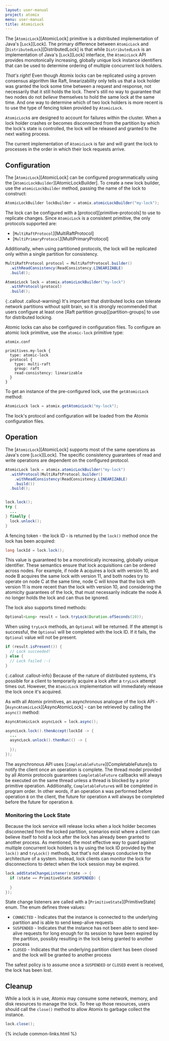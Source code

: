 ```yaml
---
layout: user-manual
project: atomix
menu: user-manual
title: AtomicLock
---
```


The [`AtomicLock`][AtomicLock] primitive is a distributed implementation of Java's [`Lock`][Lock]. The primary difference between `AtomicLock` and [`DistributedLock`][DistributedLock] is that while `DistributedLock` is an implementation of Java's [`Lock`][Lock] interface, the `AtomicLock` API provides monotonically increasing, globally unique lock instance identifiers that can be used to determine ordering of multiple concurrent lock holders.

*That's right!* Even though Atomix locks can be replicated using a proven consensus algorithm like Raft, linearizability only tells us that a lock holder was granted the lock some time between a request and response, not necessarily that it still holds the lock. There's still no way to guarantee that two nodes do not _believe_ themselves to hold the same lock at the same time. And one way to determine which of two lock holders is more recent is to use the type of fencing token provided by `AtomicLock`.

`AtomicLock`s are designed to account for failures within the cluster. When a lock holder crashes or becomes disconnected from the partition by which the lock's state is controlled, the lock will be released and granted to the next waiting process.

The current implementation of `AtomicLock` is fair and will grant the lock to processes in the order in which their lock requests arrive.

## Configuration

The [`AtomicLock`][AtomicLock] can be configured programmatically using the [`AtomicLockBuilder`][AtomicLockBuilder]. To create a new lock builder, use the `atomicLockBuilder` method, passing the name of the lock to construct:

```java
AtomicLockBuilder lockBuilder = atomix.atomicLockBuilder("my-lock");
```

The lock can be configured with a [protocol][primitive-protocols] to use to replicate changes. Since `AtomicLock` is a consistent primitive, the only protocols supported are:
* [`MultiRaftProtocol`][MultiRaftProtocol]
* [`MultiPrimaryProtocol`][MultiPrimaryProtocol]

Additionally, when using partitioned protocols, the lock will be replicated only within a single partition for consistency.

```java
MultiRaftProtocol protocol = MultiRaftProtocol.builder()
  .withReadConsistency(ReadConsistency.LINEARIZABLE)
  .build();

AtomicLock lock = atomix.atomicLockBuilder("my-lock")
  .withProtocol(protocol)
  .build();
```

{:.callout .callout-warning}
It's important that distributed locks can tolerate network partitions without split brain, so it is strongly recommended that users configure at least one [Raft partition group][partition-groups] to use for distributed locking.

Atomic locks can also be configured in configuration files. To configure an atomic lock primitive, use the `atomic-lock` primitive type:

`atomix.conf`

```hocon
primitives.my-lock {
  type: atomic-lock
  protocol {
    type: multi-raft
    group: raft
    read-consistency: linearizable
  }
}
```

To get an instance of the pre-configured lock, use the `getAtomicLock` method:

```java
AtomicLock lock = atomix.getAtomicLock("my-lock");
```

The lock's protocol and configuration will be loaded from the Atomix configuration files.

## Operation

The [`AtomicLock`][AtomicLock] supports most of the same operations as Java's core [`Lock`][Lock]. The specific consistency guarantees of read and write operations are dependent on the configured protocol.

```java
AtomicLock lock = atomix.atomicLockBuilder("my-lock")
  .withProtocol(MultiRaftProtocol.builder()
    .withReadConsistency(ReadConsistency.LINEARIZABLE)
    .build())
  .build();


lock.lock();
try {
  ...
} finally {
  lock.unlock();
}
```

A fencing token - the lock ID - is returned by the `lock()` method once the lock has been acquired:

```java
long lockId = lock.lock();
```

This value is guaranteed to be a monotinically increasing, globally unique identifier. These semantics ensure that lock acquisitions can be ordered across nodes. For example, if node A acquires a lock with version 10, and node B acquires the same lock with version 11, and both nodes try to operate on node C at the same time, node C will know that the lock with version 11 is more recent than the lock with version 10, and considering the atomicity guarantees of the lock, that must necessarily indicate the node A no longer holds the lock and can thus be ignored.

The lock also supports timed methods:

```java
Optional<Long> result = lock.tryLock(Duration.ofSeconds(10));
```

When using `tryLock` methods, an `Optional` will be returned. If the attempt is successful, the `Optional` will be completed with the lock ID. If it fails, the `Optional` value will not be present.

```java
if (result.isPresent()) {
  // Lock succeeded!
} else {
  // Lock failed :-(
}
```

{:.callout .callout-info}
Because of the nature of distributed systems, it's possible for a client to temporarily acquire a lock after a `tryLock` attempt times out. However, the `AtomicLock` implementation will immediately release the lock once it's acquired.

As with all Atomix primitives, an asynchronous analogue of the lock API - [`AsyncAtomicLock`][AsyncAtomicLock] - can be retrieved by calling the `async()` method:

```java
AsyncAtomicLock asyncLock = lock.async();

asyncLock.lock().thenAccept(lockId -> {
  ...
  asyncLock.unlock().thenRun(() -> {
    
  });
});
```

The asynchronous API uses [`CompletableFuture`][CompletableFuture]s to notify the client once an operation is complete. The thread model provided by all Atomix protocols guarantees `CompletableFuture` callbacks will always be executed on the same thread unless a thread is blocked by a prior primitive operation. Additionally, `CompletableFuture`s will be completed in program order. In other words, if an operation `A` was performed before operation `B` on the client, the future for operation `A` will always be completed before the future for operation `B`.

### Monitoring the Lock State

Because the lock service will release locks when a lock holder becomes disconnected from the locked partition, scenarios exist where a client can believe itself to hold a lock after the lock has already been granted to another process. As mentioned, the most effective way to guard against multiple concurrent lock holders is by using the lock ID provided by the `lock()` and `tryLock()` methods, but that's not always conducive to the architecture of a system. Instead, lock clients can monitor the lock for disconnections to detect when the lock session may be expired.

```java
lock.addStateChangeListener(state -> {
  if (state == PrimitiveState.SUSPENDED) {
    
  }
});
```

State change listeners are called with a [`PrimitiveState`][PrimitiveState] enum. The enum defines three values:
* `CONNECTED` - Indicates that the instance is connected to the underlying partition and is able to send keep-alive requests
* `SUSPENDED` - Indicates that the instance has not been able to send kee-alive requests for long enough for its session to have been expired by the partition, possibly resulting in the lock being granted to another process 
* `CLOSED` - Indicates that the underlying partition client has been closed and the lock will be granted to another process

The safest policy is to assume once a `SUSPENDED` or `CLOSED` event is received, the lock has been lost.

## Cleanup

While a lock is in use, Atomix may consume some network, memory, and disk resources to manage the lock. To free up those resources, users should call the `close()` method to allow Atomix to garbage collect the instance.

```java
lock.close();
```

{% include common-links.html %}
